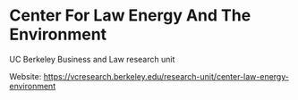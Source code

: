 # Center For Law Energy And The Environment
UC Berkeley Business and Law research unit

Website: https://vcresearch.berkeley.edu/research-unit/center-law-energy-environment

